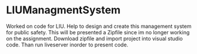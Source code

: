 # LIUManagmentSystem
Worked on code for LIU. Help to design and create this management system for public safety. 
This will be presented a Zipfile since im no longer working on the assignment. Download zipfile and import project into visual studio code. Than run liveserver inorder to present code. 
